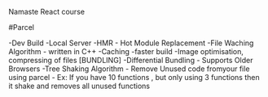 Namaste React course

#Parcel 

-Dev Build 
-Local Server
-HMR - Hot Module Replacement
-File Waching Algorithm - written in C++
-Caching -faster build
-Image optimisation, compressing of files [BUNDLING]
-Differential Bundling - Supports Older Browsers
-Tree Shaking Algorithm - Remove Unused code fromyour file using parcel - Ex: If you have 10 functions , but only using 3 functions then it shake and removes all unused functions